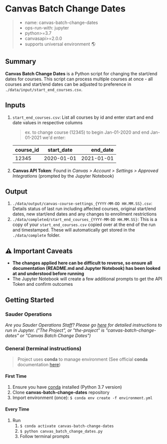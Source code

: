 # Canvas Batch Change Dates

> - name: canvas-batch-change-dates
> - ops-run-with: jupyter
> - python>=3.7
> - canvasapi>=2.0.0
> - supports universal environment 🌎

## Summary

**Canvas Batch Change Dates** is a Python script for changing the start/end dates for courses. This script can process multiple courses at once - all courses and start/end dates can be adjusted to preference in `./data/input/start_end_courses.csv`.

## Inputs

1. `start_end_courses.csv`: List all courses by id and enter start and end date values in respective columns

   > ex. to change course (12345) to begin Jan-01-2020 and end Jan-01-2021 we'd enter:

   | course_id | start_date |   end_date |
   | :-------- | :--------: | ---------: |
   | 12345     | 2020-01-01 | 2021-01-01 |

1. **Canvas API Token**: Found in _Canvas > Account > Settings > Approved Integrations_ (prompted by the Jupyter Notebook)

## Output

1. `./data/output/canvas-course-settings_{YYYY-MM-DD HH.MM.SS}.csv`: Details status of last run including affected courses, original start/end dates, new start/end dates and any changes to enrollment restrictions
2. `./data/completed/start_end_courses_{YYYY-MM-DD HH.MM.SS}`: This is a copy of your `start_end_courses.csv` copied over at the end of the run and timestamped. These will automatically get stored in the `./data/complete` folder.

## ⚠️ Important Caveats

- **The changes applied here can be difficult to reverse, so ensure all documentation (README.md and Jupyter Notebook) has been looked at and understood before running**
- The Jupyter Notebook will create a few additional prompts to get the API Token and confirm outcomes

## Getting Started
### Sauder Operations

_Are you Sauder Operations Staff? Please go [here](https://github.com/saud-learning-services/instructions-and-other-templates/blob/main/docs/running-instructions.md) for detailed instructions to run in Jupyter. ("The Project", or "the-project" is "canvas-batch-change-dates" or "Canvas Batch Change Dates")_

### General (terminal instructions)

> Project uses **conda** to manage environment (See official **conda** documentation [here](https://docs.conda.io/projects/conda/en/latest/user-guide/tasks/manage-environments.html#creating-an-environment-from-an-environment-yml-file))
#### First Time

1. Ensure you have [conda](https://docs.conda.io/projects/conda/en/latest/user-guide/install/index.html) installed (Python 3.7 version)
1. Clone **canvas-batch-change-dates** repository
1. Import environment (once): `$ conda env create -f environment.yml`

#### Every Time

1. Run
   1. `$ conda activate canvas-batch-change-dates`
   2. `$ python canvas_batch_change_dates.py` 
   3. Follow terminal prompts
